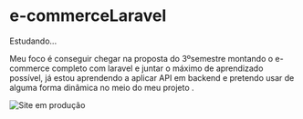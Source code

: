 # e-commerceLaravel

Estudando...

Meu foco é conseguir chegar na proposta do 3ºsemestre montando o e-commerce completo com laravel e juntar o máximo de aprendizado possível, já estou aprendendo a aplicar API em backend e pretendo usar de alguma forma dinâmica no meio do meu projeto
.

![Site em produção](https://github.com/user-attachments/assets/bafbb482-e46d-4432-94ee-339c8d998063)
